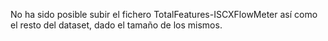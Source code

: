 No ha sido posible subir el fichero TotalFeatures-ISCXFlowMeter así como el resto del dataset, dado el tamaño de los mismos.
